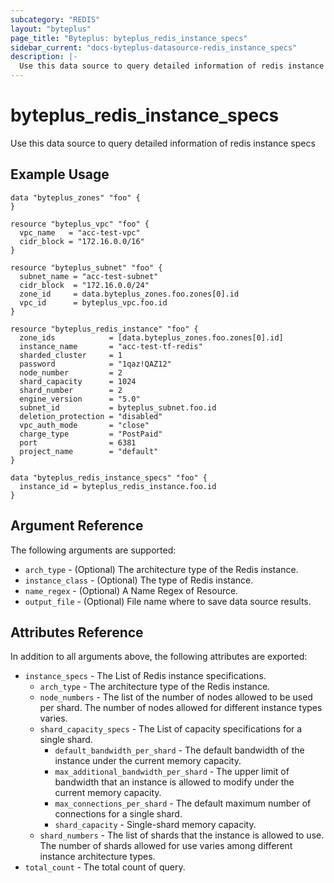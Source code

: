 ```yaml
---
subcategory: "REDIS"
layout: "byteplus"
page_title: "Byteplus: byteplus_redis_instance_specs"
sidebar_current: "docs-byteplus-datasource-redis_instance_specs"
description: |-
  Use this data source to query detailed information of redis instance specs
---
```

# byteplus_redis_instance_specs
Use this data source to query detailed information of redis instance specs
## Example Usage
```hcl
data "byteplus_zones" "foo" {
}

resource "byteplus_vpc" "foo" {
  vpc_name   = "acc-test-vpc"
  cidr_block = "172.16.0.0/16"
}

resource "byteplus_subnet" "foo" {
  subnet_name = "acc-test-subnet"
  cidr_block  = "172.16.0.0/24"
  zone_id     = data.byteplus_zones.foo.zones[0].id
  vpc_id      = byteplus_vpc.foo.id
}

resource "byteplus_redis_instance" "foo" {
  zone_ids            = [data.byteplus_zones.foo.zones[0].id]
  instance_name       = "acc-test-tf-redis"
  sharded_cluster     = 1
  password            = "1qaz!QAZ12"
  node_number         = 2
  shard_capacity      = 1024
  shard_number        = 2
  engine_version      = "5.0"
  subnet_id           = byteplus_subnet.foo.id
  deletion_protection = "disabled"
  vpc_auth_mode       = "close"
  charge_type         = "PostPaid"
  port                = 6381
  project_name        = "default"
}

data "byteplus_redis_instance_specs" "foo" {
  instance_id = byteplus_redis_instance.foo.id
}
```
## Argument Reference
The following arguments are supported:
* `arch_type` - (Optional) The architecture type of the Redis instance.
* `instance_class` - (Optional) The type of Redis instance.
* `name_regex` - (Optional) A Name Regex of Resource.
* `output_file` - (Optional) File name where to save data source results.

## Attributes Reference
In addition to all arguments above, the following attributes are exported:
* `instance_specs` - The List of Redis instance specifications.
    * `arch_type` - The architecture type of the Redis instance.
    * `node_numbers` - The list of the number of nodes allowed to be used per shard. The number of nodes allowed for different instance types varies.
    * `shard_capacity_specs` - The List of capacity specifications for a single shard.
        * `default_bandwidth_per_shard` - The default bandwidth of the instance under the current memory capacity.
        * `max_additional_bandwidth_per_shard` - The upper limit of bandwidth that an instance is allowed to modify under the current memory capacity.
        * `max_connections_per_shard` - The default maximum number of connections for a single shard.
        * `shard_capacity` - Single-shard memory capacity.
    * `shard_numbers` - The list of shards that the instance is allowed to use. The number of shards allowed for use varies among different instance architecture types.
* `total_count` - The total count of query.


